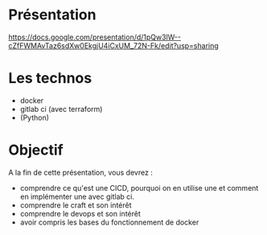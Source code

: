 # Présentation

https://docs.google.com/presentation/d/1pQw3lW--cZfFWMAvTaz6sdXw0EkgjU4iCxUM_72N-Fk/edit?usp=sharing

# Les technos

- docker
- gitlab ci (avec terraform)
- (Python)

# Objectif

A la fin de cette présentation, vous devrez :
- comprendre ce qu'est une CICD, pourquoi on en utilise une et comment en implémenter une avec gitlab ci.
- comprendre le craft et son intérêt
- comprendre le devops et son intérêt
- avoir compris les bases du fonctionnement de docker